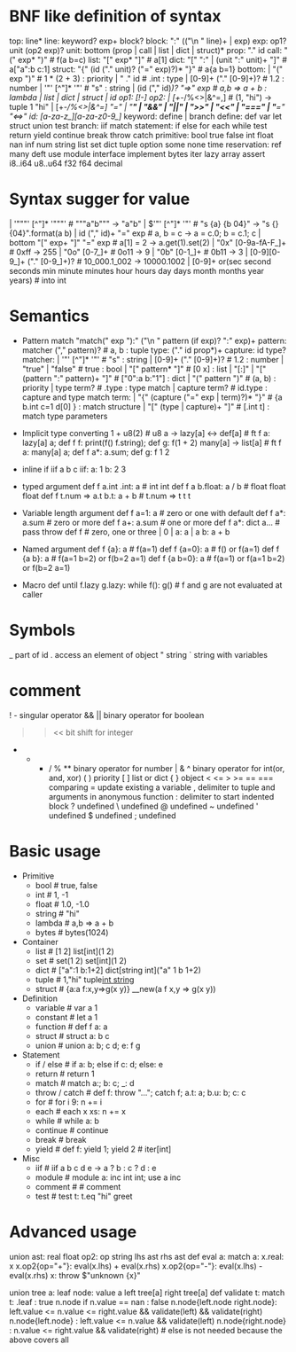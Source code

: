 # BNF like definition of syntax
top: line*
line: keyword? exp+ block?
block: ":" (("\n  " line)+ | exp)
exp: op1? unit (op2 exp)?
unit: bottom (prop | call | list | dict | struct)*
prop: "." id
call: "(" exp* ")"                           # f(a b=c)
list: "[" exp* "]"                           # a[1]
dict: "[" ":" | (unit ":" unit)+ "]"         # a["a":b c:1]
struct: "{" (id ("." unit)? ("=" exp)?)* "}" # a{a b=1}
bottom:
| "(" exp ")"                     # 1 * (2 + 3)  : priority
| " ." id                         # .int         : type
| [0-9]+ ("." [0-9]+)?            # 1.2          : number
| '"' [^"]* '"'                   # "s"          : string
| (id ("," id)*)? "=>" exp        # a,b => a + b : lambda
| list | dict | struct
| id
op1: [!-]
op2:
| [+-*/%<>|&^=,]                  # (1, "hi")   -> tuple 1 "hi"
| [+-*/%<>|&^=] "="
| "**" | "&&" | "||" | ">>" | "<<"
| "===" | "**=" "<=>"
id: [a-za-z_][a-za-z0-9_]*
keyword: define | branch
define: def var let struct union test
branch: iif match
statement: if else for each while test return yield continue break throw catch
primitive: bool true false int float nan inf num string list set dict tuple option some none time
reservation: ref many deft use module interface implement bytes iter lazy array assert i8..i64 u8..u64 f32 f64 decimal



# Syntax sugger for value
| '"""' [^"]* '"""'           # """a"b"""      -> "a\"b"
| $'"' [^"]* '"'              # "s {a} {b 04}" -> "s {} {04}".format(a b)
| id ("," id)+ "=" exp        # a, b = c       -> a = c.0; b = c.1; c
| bottom "[" exp+ "]" "=" exp # a[1] = 2       -> a.get(1).set(2)
| "0x" [0-9a-fA-F_]+          # 0xff           -> 255
| "0o" [0-7_]+                # 0o11           -> 9
| "0b" [0-1_]+                # 0b11           -> 3
| [0-9][0-9_]+ ("." [0-9_]+)? # 10_000.1_002   -> 10000.1002
| [0-9]+ or(sec second seconds min minute minutes hour hours day days month months year years) # into int



# Semantics
- Pattern match
  "match(" exp "):" ("\n  " pattern (if exp)? ":" exp)+
  pattern: matcher ("," pattern)?              # a, b    : tuple
  type: ("." id prop*)+
  capture: id type?
  matcher:
  | '"' [^"]* '"'                              # "s"           : string
  | [0-9]+ ("." [0-9]+)?                       # 1.2           : number
  | "true" | "false"                           # true          : bool
  | "[" pattern* "]"                           # [0 x]         : list
  | "[:]" | "[" (pattern ":" pattern)+ "]"     # ["0":a b:"1"] : dict
  | "(" pattern ")"                            # (a, b)        : priority
  | type term?                                 # .type         : type match
  | capture term?                              # id.type       : capture and type match
  term:
  | "{" (capture ("=" exp | term)?)* "}"       # {a b.int c=1 d[0] } : match structure
  | "[" (type | capture)+ "]"                  # [.int t]            : match type parameters

- Implicit type converting
  1 + u8(2)               # u8
  a -> lazy[a] <-> def[a] # ft f a: lazy[a] a; def f f: print(f() f.string); def g: f(1 + 2)
  many[a] -> list[a]      # ft f a: many[a] a; def f a*: a.sum; def g: f 1 2

- inline if
  iif a b c
  iif:
    a: 1
    b: 2
    3

- typed argument
  def f a.int .int: a         # int int
  def f a b.float: a / b      # float float float
  def f t.num => a.t b.t: a + b # t.num => t t t

- Variable length argument
  def f a=1: a        # zero or one with default
  def f a*: a.sum     # zero or more
  def f a+: a.sum     # one or more
  def f a*: dict a... # pass throw
  def f               # zero, one or three
  | 0
  | a: a
  | a b: a + b

- Named argument
  def f {a}: a        # f(a=1)
  def f {a=0}: a      # f() or f(a=1)
  def f {a b}: a      # f(a=1 b=2) or f(b=2 a=1)
  def f {a b=0}: a    # f(a=1) or f(a=1 b=2) or f(b=2 a=1)

- Macro
  def until f.lazy g.lazy: while f(): g() # f and g are not evaluated at caller

# Symbols
_                  part of id
.                  access an element of object
"                  string
`                  string with variables
#                  comment
! -                singular operator
&& ||              binary operator for boolean
>> <<              bit shift for integer
+ - * / % **       binary operator for number
| & ^              binary operator for int(or, and, xor)
( )                priority
[ ]                list or dict
{ }                object
< <= > >= == ===   comparing
=                  update existing a variable
,                  delimiter to tuple and arguments in anonymous function
:                  delimiter to start indented block
? undefined
\ undefined
@ undefined
~ undefined
' undefined
$ undefined
; undefined



# Basic usage
- Primitive
  - bool           # true, false
  - int            # 1, -1
  - float          # 1.0, -1.0
  - string         # "hi"
  - lambda         # a,b => a + b
  - bytes          # bytes(1024)
- Container
  - list           # [1 2]               list[int](1 2)
  - set            # set(1 2)            set[int](1 2)
  - dict           # ["a":1 b:1+2]       dict[string int]("a" 1 b 1+2)
  - tuple          # 1,"hi"              tuple[int string](1 "hi")
  - struct         # {a:a f:x,y=>g(x y)} __new(a f x,y => g(x y))
- Definition
  - variable       # var a 1
  - constant       # let a 1
  - function       # def f a: a
  - struct         # struct a: b c
  - union          # union a: b; c d; e: f g
- Statement
  - if / else      # if a: b; else if c: d; else: e
  - return         # return 1
  - match          # match a:; b: c; _: d
  - throw / catch  # def f: throw "..."; catch f; a.t: a; b.u: b; c: c
  - for            # for i 9: n += i
  - each           # each x xs: n += x
  - while          # while a: b
  - continue       # continue
  - break          # break
  - yield          # def f: yield 1; yield 2 # iter[int]
- Misc
  - iif            # iif a b c d e   ->   a ? b : c ? d : e
  - module         # module a: inc int int; use a inc
  - comment        # # comment
  - test           # test t: t.eq "hi" greet



# Advanced usage
union ast:
  real float
  op2:
    op string
    lhs ast
    rhs ast
def eval a:
  match a:
    x.real: x
    x.op2{op="+"}: eval(x.lhs) + eval(x.rhs)
    x.op2{op="-"}: eval(x.lhs) - eval(x.rhs)
    x: throw $"unknown {x}"

union tree a:
  leaf
  node:
    value a
    left tree[a]
    right tree[a]
def validate t:
  match t:
    .leaf                       : true
    n.node if n.value == nan    : false
    n.node{left.node right.node}: left.value <= n.value <= right.value && validate(left) && validate(right)
    n.node{left.node}           : left.value <= n.value && validate(left)
    n.node{right.node}          : n.value <= right.value && validate(right)
    # else is not needed because the above covers all
